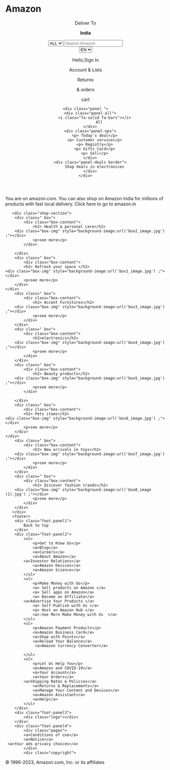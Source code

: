 # Amazon
<!DOCTYPE html>
<html lang="en">
<head>
    <meta charset="UTF-8">
    <meta name="viewport" content="width=device-width, initial-scale=1.0">
    <title>Amazon</title>
    <link rel="stylesheet" href="https://cdnjs.cloudflare.com/ajax/libs/font-awesome/6.4.0/css/all.min.css" integrity="sha512-iecdLmaskl7CVkqkXNQ/ZH/XLlvWZOJyj7Yy7tcenmpD1ypASozpmT/E0iPtmFIB46ZmdtAc9eNBvH0H/ZpiBw==" crossorigin="anonymous" referrerpolicy="no-referrer" />
    <link rel="stylesheet" href="style1 amazon.css">
</head>
<body>
<header>
    <div class="navbar">
        <div class="nav-logo border">
            <div class="logo"></div>
        </div>
        <div class="nav-address border">
            <p>Deliver To </p>
            <div class="add-icon">
                <i class="fa-solid fa-location-dot"></i> 
                <p><b>India</p></b>
            </div>
        </div>
        <div class="nav-search">
            <select class="search-select">
                <option>ALL</option>
            </select>
            <input type="text" placeholder="Search Amazon" class="search-input">
            <div class="search-icon">
                <i class="fa-solid fa-magnifying-glass"></i>
            </div>
        </div>
        <div class="nav-flag">
            <select class="flag-select">
                 <option>EN</option>
            </select>
        </div>
        <div class="nav-sign border">
            <p><span>Hello,Sign In</span></p>
            <p class="nav-second">Account & Lists</p>
        </div>
        <div class="nav-return border">
            <p><span>Returns</span></p>
            <p class="nav-second">& orders</p>
        </div>
        <div class="nav-cart border">
            <i class="fa-solid fa-cart-shopping"></i>
            cart
        </div>
    </div>
    
    <div class="panel ">
        <div class="panel-all">
            <i class="fa-solid fa-bars"></i>
                All
        </div>
        <div class="panel-ops">
            <p> Today's deal</p>
            <p> Customer service</p>
            <p> Registry</p>
            <p> Gifts Card</p>
            <p> Sell</p>
        </div>
        <div class="panel-deals border">
            Shop deals in electronices
        </div>
    </div>
</header>
       <div class="hero-section">
        <div class="hero-msg">
            <p>You are on amazon.com. You can also shop on Amazon India for millions of products with fast local delivery.  <a> Click here to go to amazon.in</a></p>
        </div>
       </div>

       <div class="shop-section">
        <div class=" box">
            <div class="box-content">
                <h2> Health & personal care</h2>
        <div class="box-img" style="background-image:url('box2_image.jpg') ;"></div>
                <p>see more</p>
            </div>
            
        </div>
        <div class=" box">
            <div class="box-content">
            <h2> Refresh your space </h2>
    <div class="box-img" style="background-image:url('box1_image.jpg') ;"></div>
            <p>see more</p>
        </div>
    </div>
        <div class=" box">
            <div class="box-content">
                <h2> Accent Furnitures</h2>
        <div class="box-img" style="background-image:url('box3_image.jpg') ;"></div>
                <p>see more</p>
            </div>
        </div>
        <div class=" box">
            <div class="box-content">
                <h2>electronics</h2>
        <div class="box-img" style="background-image:url('box4_image.jpg') ;"></div>
                <p>see more</p>
            </div>
        </div>
        <div class=" box">
            <div class="box-content">
                <h2> Beauty products</h2>
        <div class="box-img" style="background-image:url('box5_image.jpg') ;"></div>
                <p>see more</p>
            </div>
            
        </div>
        <div class=" box">
            <div class="box-content">
            <h2> Pets items</h2>
    <div class="box-img" style="background-image:url('box6_image.jpg') ;"></div>
            <p>see more</p>
        </div>
    </div>
        <div class=" box">
            <div class="box-content">
                <h2> New arrivals in toys</h2>
        <div class="box-img" style="background-image:url('box7_image.jpg') ;"></div>
                <p>see more</p>
            </div>
        </div>
        <div class=" box">
            <div class="box-content">
                <h2> Discover fashion trands</h2>
        <div class="box-img" style="background-image:url('box8_image (1).jpg') ;"></div>
                <p>see more</p>
            </div>
        </div>
       </div>
       <footer>
        <div class="foot-panel1">
            Back to top
        </div>
        <div class="foot-panel2">
            <ul>
                <p>Get to Know Us</p>
                <a>Blog</a>
                <a>Careers</a>
                <a>About Amazon</a>
            <a>Investor Relations</a>
                <a>Amazon Devices</a>
                <a>Amazon Science</a>
            </ul>
            <ul>
                <p>Make Money with Us</p>
                <a> Sell products on Amazon </a>
                <a> Sell apps on Amazon</a>
                <a> Become an Affiliate</a>
            <a>Advertise Your Products </a>
                <a> Self-Publish with Us </a>
                <a> Host an Amazon Hub </a>
                <a>›See More Make Money with Us  </a>
            </ul>
            <ul>
                <p>Amazon Payment Products</p>
                <a>Amazon Business Card</a>
                <a>Shop with Points</a>
                <a>Reload Your Balance</a>
                 <a>Amazon Currency Converter</a>
                
            </ul>
            <ul>
                <p>Let Us Help You</p>
                <a>Amazon and COVID-19</a>
                <a>Your Account</a>
                <a>Your Orders</a>
            <a>Shipping Rates & Policies</a>
                <a>Returns & Replacements</a>
                <a>Manage Your Content and Devices</a>
                <a>Amazon Assistant</a>
                <a>Help</a>
            </ul>
        </div>
        <div class="foot-panel3">
            <div class="logo"></div>
        </div>
        <div class="foot-panel4">
            <div class="pages">
            <a>Conditions of use</a>  
            <a>Notice</a>
     <a>Your ads privacy choices</a>
            </div>
            <div class="copyright">
 © 1996-2023, Amazon.com, Inc. or its affiliates  
            </div>
        </div>
       </footer>
</body>
</html>
